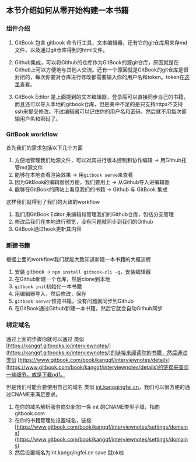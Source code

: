 ## 本节介绍如何从零开始构建一本书籍

### 组件介绍

1. GitBook 包含 gitbook 命令行工具，文本编辑器，还有它的git仓库用来存md文件，以及通过git仓库得到的html文件。

2. Github集成，可以将Github的仓库作为GitBook的源git仓库，原因就是在Github上可以方便地与其他人交流。还有一个原因就是GitBook的git仓库是很封闭的，每次你要对仓库进行修改都需要输入你的用户名和token。token在[这里](https://www.gitbook.com/@kangqf/settings/tokens)查看。

3. GitBook Editor 是上面提到的文本编辑器，登录后可以直接同步自己的书籍，而且还可以导入本地的gitbook仓库，但是美中不足的是只支持https不支持ssh来提交修改。不过编辑器可以记住你的用户名和密码，然后就不用每次都输用户名和密码了。

### GitBook workflow

首先我们的需求包括以下几个方面

1. 方便地管理我们地源文件，可以对其进行版本控制和协作编辑 -> 用Github托管md源文件
2. 能够在本地查看渲染效果 -> 用`gitbook serve`来查看
3. 因为GitBook的编辑器很方便，我们要用上 -> 从Github导入进编辑器
4. 能够在GitBook的网站上看见我们的书籍 -> Github 与 GitBook 集成

这样我们就得到了我们的大致的workflow

1. 我们用GitBook Editor 来编辑和管理我们的Github仓库，包括分支管理
2. 修改后我们在本地进行预览，没有问题就同步到我们的Github
3. GitBook通过hook更新其内容

### 新建书籍

根据上面的workflow我们就能大致知道新建一本书籍的大概流程

1. 安装 gitbook -> `npm install gitbook-cli -g`，安装编辑器
2. 在Github新建一个仓库，然后clone到本地
3. `gitbook init`初始化一本书籍
4. 用编辑器导入，然后修改，保存
5. `gitbook server`预览书籍，没有问题就同步到Github
6. 在GitBook通过Github新建一本书籍，然后它就会自动Github同步

### 绑定域名

通过上面的步骤你就可以通过 类似 [https://kangqf.gitbooks.io/interviewnotes/](https://kangqf.gitbooks.io/interviewnotes/)的链接来阅读你的书籍，然后通过类似 [https://www.gitbook.com/book/kangqf/interviewnotes/details](https://www.gitbook.com/book/kangqf/interviewnotes/details)的链接来查阅一些细节，或是下载pdf。

但是我们可能会要使用自己的域名 类似 [int.kangqingfei.cn](int.kangqingfei.cn)，我们可以很方便的通过CNAME来满足要求。

1. 在你的域名解析服务商处新加一条 int 的CNAME类型子域，指向 gitbook.com 
2. 在你的书籍管理处设置域名，链接[https://www.gitbook.com/book/kangqf/interviewnotes/settings/domains](https://www.gitbook.com/book/kangqf/interviewnotes/settings/domains)
3. 然后设置域名为int.kangqingfei.cn save 就ok啦 